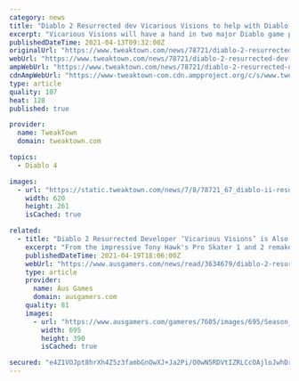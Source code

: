 ```yaml
---
category: news
title: "Diablo 2 Resurrected dev Vicarious Visions to help with Diablo 4"
excerpt: "Vicarious Visions will have a hand in two major Diablo game productions: The hotly-anticipated Diablo 2 Resurrected, and the upcoming mainline sequel Diablo IV. According to a new job posting, the ..."
publishedDateTime: 2021-04-13T09:32:00Z
originalUrl: "https://www.tweaktown.com/news/78721/diablo-2-resurrected-dev-vicarious-visions-to-help-with-4/index.html"
webUrl: "https://www.tweaktown.com/news/78721/diablo-2-resurrected-dev-vicarious-visions-to-help-with-4/index.html"
ampWebUrl: "https://www.tweaktown.com/news/78721/diablo-2-resurrected-dev-vicarious-visions-to-help-with-4/amp.html"
cdnAmpWebUrl: "https://www-tweaktown-com.cdn.ampproject.org/c/s/www.tweaktown.com/news/78721/diablo-2-resurrected-dev-vicarious-visions-to-help-with-4/amp.html"
type: article
quality: 107
heat: 128
published: true

provider:
  name: TweakTown
  domain: tweaktown.com

topics:
  - Diablo 4

images:
  - url: "https://static.tweaktown.com/news/7/8/78721_67_diablo-ii-resurrected-dev-vicarious-visions-to-help-with-4.jpg"
    width: 620
    height: 261
    isCached: true

related:
  - title: "Diablo 2 Resurrected Developer ‘Vicarious Visions’ is Also Helping Out on Diablo 4"
    excerpt: "From the impressive Tony Hawk's Pro Skater 1 and 2 remake from last year and Diablo 2: Resurrection on track for release later this year (check out our hands-on impressions here) Vicarious Visions has ..."
    publishedDateTime: 2021-04-19T18:06:00Z
    webUrl: "https://www.ausgamers.com/news/read/3634679/diablo-2-resurrected-developer-vicarious-visions-is-also-helping-out-on-diablo-4"
    type: article
    provider:
      name: Aus Games
      domain: ausgamers.com
    quality: 81
    images:
      - url: "https://www.ausgamers.com/gameres/7605/images/695/Season_3_-_Diesel_Wraith.jpg"
        width: 695
        height: 390
        isCached: true

secured: "e4Z1VOJpt8hrXh4Z5z3fambGnOwXJ+Ja2Pi/O0wN5RDVtIZRLCcOAjloJwhDrTLs6zygqa2KbZ/UtrP9hDdgIrOlAHgUndoeC2CCvC7aD8O0fRNGNY1Qy1UI8Xlr8q04RptAFm2k7lrkwBIx0qv/Rv4hIPBrvxyv4ob7tk6xWapRTiMm5cUFu28/2LmaDpP5yzDqlf2i8trCIDUKY9OoPCLPPV4zvkwYFpN7QDqE7QJ3G/M6Abd1EwbrAhcZAQLn9z8rHP+yA1w0AMsmyw8dJm8ESPuX0NpmUp+GM1LMCjfm34DT74U5hLMhUEfMOd3Wp+aV0WgzEz1zl1zkeppYHrTNBqxQ5TPzySbsHNMIoR4=;D0i6NK+JxsVN1toy1ifWNg=="
---
```


